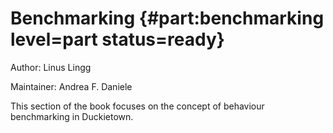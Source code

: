 # Benchmarking {#part:benchmarking level=part status=ready}

Author: Linus Lingg

Maintainer: Andrea F. Daniele

This section of the book focuses on the concept of behaviour benchmarking in Duckietown.



<minitoc/>
